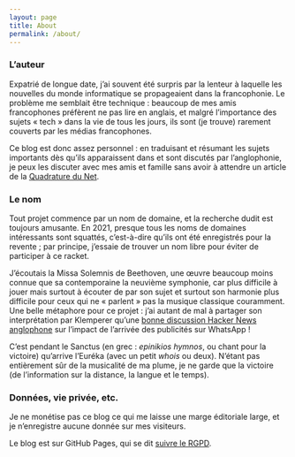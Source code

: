 ```yaml
---
layout: page
title: About
permalink: /about/
---
```


### L’auteur

Expatrié de longue date, j’ai souvent été surpris par la lenteur à laquelle les nouvelles du monde informatique se propageaient dans la francophonie. Le problème me semblait être technique : beaucoup de mes amis francophones préfèrent ne pas lire en anglais, et malgré l’importance des sujets « tech » dans la vie de tous les jours, ils sont (je trouve) rarement couverts par les médias francophones. 

Ce blog est donc assez personnel : en traduisant et résumant les sujets importants dès qu’ils apparaissent dans et sont discutés par l’anglophonie, je peux les discuter avec mes amis et famille sans avoir à attendre un article de la [Quadrature du Net](https://www.laquadrature.net/).

### Le nom

Tout projet commence par un nom de domaine, et la recherche dudit est toujours amusante. En 2021, presque tous les noms de domaines intéressants sont squattés, c’est-à-dire qu’ils ont été enregistrés pour la revente ; par principe, j’essaie de trouver un nom libre pour éviter de participer à ce racket. 

J’écoutais la Missa Solemnis de Beethoven, une œuvre beaucoup moins connue que sa contemporaine la neuvième symphonie, car plus difficile à jouer mais surtout à écouter de par son sujet et surtout son harmonie plus difficile pour ceux qui ne « parlent » pas la musique classique couramment. Une belle métaphore pour ce projet : j’ai autant de mal à partager son interprétation par Klemperer qu’une [bonne discussion Hacker News anglophone]( https://news.ycombinator.com/item?id=25662215) sur l’impact de l’arrivée des publicités sur WhatsApp !

C’est pendant le Sanctus (en grec : _epinikios hymnos_, ou chant pour la victoire) qu’arrive l’Euréka (avec un petit _whois_ ou deux). N’étant pas entièrement sûr de la musicalité de ma plume, je ne garde que la victoire (de l’information sur la distance, la langue et le temps). 

### Données, vie privée, etc.

Je ne monétise pas ce blog ce qui me laisse une marge éditoriale large, et je n’enregistre aucune donnée sur mes visiteurs. 

Le blog est sur GitHub Pages, qui se dit [suivre le RGPD](https://github.blog/2018-04-19-updates-to-our-privacy-statement-and-terms-of-service/). 

